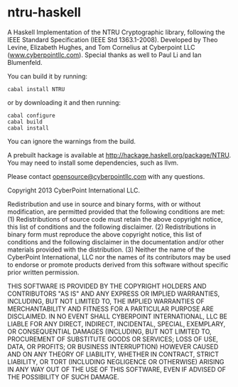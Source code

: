 ntru-haskell
============

A Haskell Implementation of the NTRU Cryptographic library, following the IEEE Standard Specification (IEEE Std 1363.1-2008).
Developed by Theo Levine, Elizabeth Hughes, and Tom Cornelius at Cyberpoint LLC (www.cyberpointllc.com).  Special thanks as well to Paul Li and Ian Blumenfeld.

You can build it by running:
```
cabal install NTRU
```

or by downloading it and then running: 
```
cabal configure
cabal build
cabal install 
```
You can ignore the warnings from the build. 

A prebuilt hackage is available at http://hackage.haskell.org/package/NTRU. You may need to install some dependencies, such as llvm. 

Please contact opensource@cyberpointllc.com with any questions. 

Copyright 2013 CyberPoint International LLC.

Redistribution and use in source and binary forms, with or without modification, are permitted provided that the following conditions are met: (1) Redistributions of source code must retain the above copyright notice, this list of conditions and the following disclaimer. (2) Redistributions in binary form must reproduce the above copyright notice, this list of conditions and the following disclaimer in the documentation and/or other materials provided with the distribution. (3) Neither the name of the CyberPoint International, LLC nor the names of its contributors may be used to endorse or promote products derived from this software without specific prior written permission.

THIS SOFTWARE IS PROVIDED BY THE COPYRIGHT HOLDERS AND CONTRIBUTORS "AS IS" AND ANY EXPRESS OR IMPLIED WARRANTIES, INCLUDING, BUT NOT LIMITED TO, THE IMPLIED WARRANTIES OF MERCHANTABILITY AND FITNESS FOR A PARTICULAR PURPOSE ARE DISCLAIMED. IN NO EVENT SHALL CYBERPOINT INTERNATIONAL, LLC BE LIABLE FOR ANY DIRECT, INDIRECT, INCIDENTAL, SPECIAL, EXEMPLARY, OR CONSEQUENTIAL DAMAGES (INCLUDING, BUT NOT LIMITED TO, PROCUREMENT OF SUBSTITUTE GOODS OR SERVICES; LOSS OF USE, DATA, OR PROFITS; OR BUSINESS INTERRUPTION) HOWEVER CAUSED AND ON ANY THEORY OF LIABILITY, WHETHER IN CONTRACT, STRICT LIABILITY, OR TORT (INCLUDING NEGLIGENCE OR OTHERWISE) ARISING IN ANY WAY OUT OF THE USE OF THIS SOFTWARE, EVEN IF ADVISED OF THE POSSIBILITY OF SUCH DAMAGE.

